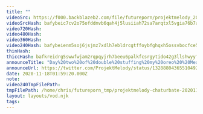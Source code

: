 ```yaml
---
title: ""
videoSrc: https://f000.backblazeb2.com/file/futureporn/projektmelody_2020-11-18_01-58-42.mkv
videoSrcHash: bafybeic7cv2o75ofddmvb6qah4j5lusiiah72sa7arqtxl5vgia76b7adi?filename=projektmelody-chaturbate-20201118T015920Z-source.mp4
video720Hash: 
video480Hash: 
video360Hash: 
video240Hash: bafybeienm5soj6jsjmz7xdlh7ebldrcgtffoybfghqxh5ossvbocfce5cu?filename=projektmelody-chaturbate-20201118T015920Z-240p.mp4
thinHash: 
thiccHash: bafkreidrg5swwfwjam2rqpqyjrh7beeu6palkfcsrgytido42g3llshwyy?filename=20201118T015920Z-thicc.jpg
announceTitle: "Day%20two%20of%20double%20stuffing%20my%20oreo%20%20Meaning%20it%27s%20a%20hush%2Flush%20day.%20I%27m%20online%20and%20I%20hope%20nothing%20explodes%21%20see%20you%20soon"
announceUrl: https://twitter.com/ProjektMelody/status/1328880436551049217
date: 2020-11-18T01:59:20.000Z
note: 
video240TmpFilePath: 
tmpFilePath: /home/chris/futureporn_tmp/projektmelody-chaturbate-20201118T015920Z-source.mp4
layout: layouts/vod.njk
tags:
---
```

